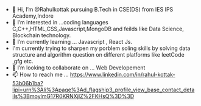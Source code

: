 - 👋 Hi, I’m @Rahulkottak pursuing B.Tech in CSE(DS) from IES IPS Academy,Indore
- 👀 I’m interested in ...coding languages C,C++,HTML,CSS,Javascript,MongoDB and feilds like Data Science, Blockchain technology. 
- 🌱 I’m currently learning ... Javascript , React Js.
- I'm currently trying to sharpen my porblem soling skills by solving data structure and algorithm question on different platforms like leetCode ,gfg etc. 
- 💞️ I’m looking to collaborate on ... Web Developement
- 📫 How to reach me ... https://www.linkedin.com/in/rahul-kottak-53b06b1ba?lipi=urn%3Ali%3Apage%3Ad_flagship3_profile_view_base_contact_details%3BmoylmG17R0KRNXjIZ%2FKHsQ%3D%3D

<!---
Rahulkottak/Rahulkottak is a ✨ special ✨ repository because its `README.md` (this file) appears on your GitHub profile.
You can click the Preview link to take a look at your changes.
--->
